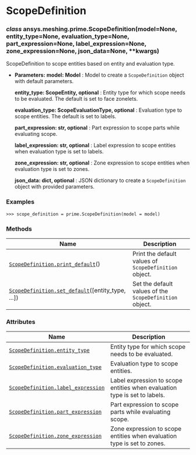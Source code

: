 # ScopeDefinition

<a id="ansys.meshing.prime.ScopeDefinition"></a>

### *class* ansys.meshing.prime.ScopeDefinition(model=None, entity_type=None, evaluation_type=None, part_expression=None, label_expression=None, zone_expression=None, json_data=None, \*\*kwargs)

ScopeDefinition to scope entities based on entity and evaluation type.

* **Parameters:**
  **model: Model**
  : Model to create a `ScopeDefinition` object with default parameters.

  **entity_type: ScopeEntity, optional**
  : Entity type for which scope needs to be evaluated. The default is set to face zonelets.

  **evaluation_type: ScopeEvaluationType, optional**
  : Evaluation type to scope entities. The default is set to labels.

  **part_expression: str, optional**
  : Part expression to scope parts while evaluating scope.

  **label_expression: str, optional**
  : Label expression to scope entities when evaluation type is set to labels.

  **zone_expression: str, optional**
  : Zone expression to scope entities when evaluation type is set to zones.

  **json_data: dict, optional**
  : JSON dictionary to create a `ScopeDefinition` object with provided parameters.

### Examples

```pycon
>>> scope_definition = prime.ScopeDefinition(model = model)
```

<!-- !! processed by numpydoc !! -->

### Methods

| Name | Description |
|---------------------------------------------------------------------------------------------------------------------------------------------------------|---------------------------------------------------------|
| [`ScopeDefinition.print_default`](ansys.meshing.prime.ScopeDefinition.print_default.md#ansys.meshing.prime.ScopeDefinition.print_default)()             | Print the default values of `ScopeDefinition` object.   |
| [`ScopeDefinition.set_default`](ansys.meshing.prime.ScopeDefinition.set_default.md#ansys.meshing.prime.ScopeDefinition.set_default)([entity_type, ...]) | Set the default values of the `ScopeDefinition` object. |

### Attributes

| Name | Description |
|----------------------------------------------------------------------------------------------------------------------------------------------------|---------------------------------------------------------------------------|
| [`ScopeDefinition.entity_type`](ansys.meshing.prime.ScopeDefinition.entity_type.md#ansys.meshing.prime.ScopeDefinition.entity_type)                | Entity type for which scope needs to be evaluated.                        |
| [`ScopeDefinition.evaluation_type`](ansys.meshing.prime.ScopeDefinition.evaluation_type.md#ansys.meshing.prime.ScopeDefinition.evaluation_type)    | Evaluation type to scope entities.                                        |
| [`ScopeDefinition.label_expression`](ansys.meshing.prime.ScopeDefinition.label_expression.md#ansys.meshing.prime.ScopeDefinition.label_expression) | Label expression to scope entities when evaluation type is set to labels. |
| [`ScopeDefinition.part_expression`](ansys.meshing.prime.ScopeDefinition.part_expression.md#ansys.meshing.prime.ScopeDefinition.part_expression)    | Part expression to scope parts while evaluating scope.                    |
| [`ScopeDefinition.zone_expression`](ansys.meshing.prime.ScopeDefinition.zone_expression.md#ansys.meshing.prime.ScopeDefinition.zone_expression)    | Zone expression to scope entities when evaluation type is set to zones.   |
<!-- vale on -->
